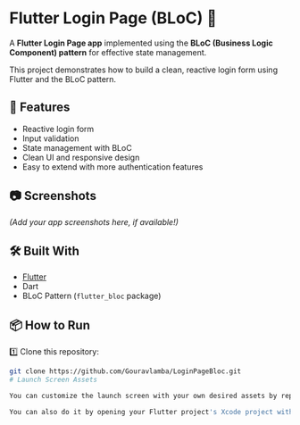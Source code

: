 # Flutter Login Page (BLoC) 🔐

A **Flutter Login Page app** implemented using the **BLoC (Business Logic Component) pattern** for effective state management.

This project demonstrates how to build a clean, reactive login form using Flutter and the BLoC pattern.

## 🚀 Features
- Reactive login form
- Input validation
- State management with BLoC
- Clean UI and responsive design
- Easy to extend with more authentication features

## 📷 Screenshots
*(Add your app screenshots here, if available!)*

## 🛠️ Built With
- [Flutter](https://flutter.dev/)
- Dart
- BLoC Pattern (`flutter_bloc` package)

## 📦 How to Run
1️⃣ Clone this repository:
```bash
git clone https://github.com/Gouravlamba/LoginPageBloc.git
# Launch Screen Assets

You can customize the launch screen with your own desired assets by replacing the image files in this directory.

You can also do it by opening your Flutter project's Xcode project with `open ios/Runner.xcworkspace`, selecting `Runner/Assets.xcassets` in the Project Navigator and dropping in the desired images.
